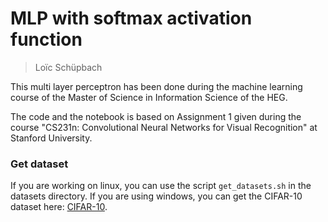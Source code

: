 # MLP with softmax activation function
> Loïc Schüpbach

This multi layer perceptron has been done during the machine learning course of the Master of Science in Information Science of the HEG.

The code and the notebook is based on Assignment 1 given during the course "CS231n: Convolutional Neural Networks for Visual Recognition" at Stanford University.

### Get dataset
If you are working on linux, you can use the script `get_datasets.sh` in the datasets directory. If you are using windows, you can get the CIFAR-10 dataset here: [CIFAR-10](https://www.cs.toronto.edu/~kriz/cifar.html).